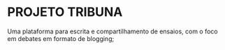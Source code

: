 # PROJETO TRIBUNA

Uma plataforma para escrita e compartilhamento de ensaios, com o foco em debates em formato de blogging;